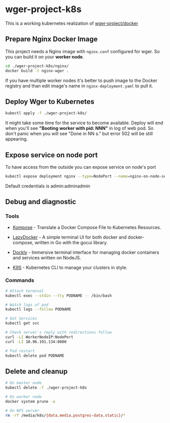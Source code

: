 # wger-project-k8s
This is a working kubernetes realization of [wger-project/docker](https://github.com/wger-project/docker)

## Prepare Nginx Docker Image

This project needs a Nginx image with `nginx.conf` configured for wger. So you can build it on your **worker node**. 

```bash
cd ./wger-project-k8s/nginx/
docker build -t nginx-wger .
```

If you have multiple worker nodes it's better to push image to the Docker registry and than edit image's name in `nginx-deployment.yaml` to pull it.

## Deploy Wger to Kubernetes

```bash
kubectl apply -f ./wger-project-k8s/
```
It might take some time for the service to become available. Deploy will end when you'll see **"Booting worker with pid: NNN"** in log of web pod. So don't panic when you will see "Done in NN s." but error 502 will be still appearing.

## Expose service on node port

To have access from the outside you can expose service on node's port

```bash
kubectl expose deployment nginx --type=NodePort --name=nginx-on-node-service
```

Default credentials is admin:adminadmin

## Debug and diagnostic

### Tools

* [Kompose](https://kubernetes.io/docs/tasks/configure-pod-container/translate-compose-kubernetes/) - Translate a Docker Compose File to Kubernetes Resources.

* [LazyDocker](https://github.com/jesseduffield/lazydocker) - A simple terminal UI for both docker and docker-compose, written in Go with the gocui library.

* [Dockly](https://github.com/lirantal/dockly) - Immersive terminal interface for managing docker containers and services written on NodeJS.

* [K9S](https://github.com/derailed/k9s) - Kubernetes CLI to manage your clusters in style.

<!-- ## Django Migrations

[Django Migrations](https://docs.djangoproject.com/en/3.1/topics/migrations/). Place an actual web pod's name to the command and run it.

```bash
kubectl exec -it --namespace=default web-..... -- bash -c "python3 manage.py makemigrations && python3 manage.py migrate && python3 manage.py migrate --fake-initial && yarn install"
``` -->

### Commands

```bash
# Attach terminal
kubectl exec --stdin --tty PODNAME -- /bin/bash

# Watch logs of pod
kubectl logs --follow PODNAME

# Get Services
kubectl get svc

# Check server's reply with redirections follow
curl -LI WorkerNodeIP:NodePort
curl -LI 10.96.191.134:8000

# Pod restart
kubectl delete pod PODNAME
```

## Delete and cleanup

```bash
# On master node
kubectl delete -f ./wger-project-k8s

# On worker node
docker system prune -a

# On NFS server
rm -rf /media/k8s/{data,media,postgres-data,static}/*
```
